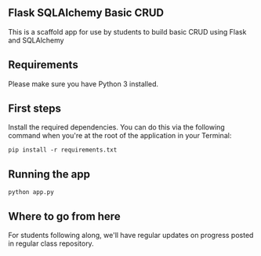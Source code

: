 ## Flask SQLAlchemy Basic CRUD
This is a scaffold app for use by students to build basic CRUD using Flask and SQLAlchemy

## Requirements
Please make sure you have Python 3 installed.

## First steps
Install the required dependencies. You can do this via the following command when you're at the root of the application in your Terminal:

`pip install -r requirements.txt`

## Running the app
`python app.py`

## Where to go from here
For students following along, we'll have regular updates on progress posted in regular class repository.